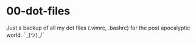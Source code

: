 # 00-dot-files
Just a backup of all my dot files (.vimrc, .bashrc) for the post apocalyptic world. ¯\_(ツ)_/¯
